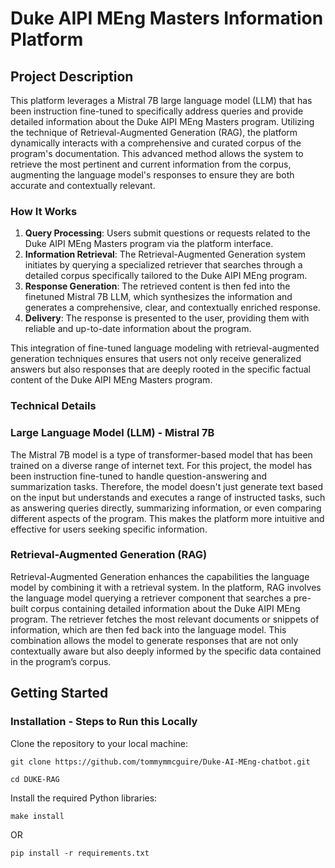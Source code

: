 # Duke AIPI MEng Masters Information Platform

## Project Description
This platform leverages a Mistral 7B large language model (LLM) that has been instruction fine-tuned to specifically address queries and provide detailed information about the Duke AIPI MEng Masters program. Utilizing the technique of Retrieval-Augmented Generation (RAG), the platform dynamically interacts with a comprehensive and curated corpus of the program's documentation. This advanced method allows the system to retrieve the most pertinent and current information from the corpus, augmenting the language model's responses to ensure they are both accurate and contextually relevant.

### How It Works

1. **Query Processing**: Users submit questions or requests related to the Duke AIPI MEng Masters program via the platform interface.
2. **Information Retrieval**: The Retrieval-Augmented Generation system initiates by querying a specialized retriever that searches through a detailed corpus specifically tailored to the Duke AIPI MEng program.
3. **Response Generation**: The retrieved content is then fed into the finetuned Mistral 7B LLM, which synthesizes the information and generates a comprehensive, clear, and contextually enriched response.
4. **Delivery**: The response is presented to the user, providing them with reliable and up-to-date information about the program.

This integration of fine-tuned language modeling with retrieval-augmented generation techniques ensures that users not only receive generalized answers but also responses that are deeply rooted in the specific factual content of the Duke AIPI MEng Masters program.


### Technical Details

### Large Language Model (LLM) - Mistral 7B
The Mistral 7B model is a type of transformer-based model that has been trained on a diverse range of internet text. For this project, the model has been instruction fine-tuned to handle question-answering and summarization tasks. Therefore, the model doesn't just generate text based on the input but understands and executes a range of instructed tasks, such as answering queries directly, summarizing information, or even comparing different aspects of the program. This makes the platform more intuitive and effective for users seeking specific information.

### Retrieval-Augmented Generation (RAG)
Retrieval-Augmented Generation enhances the capabilities the language model by combining it with a retrieval system. In the platform, RAG involves the language model querying a retriever component that searches a pre-built corpus containing detailed information about the Duke AIPI MEng program. The retriever fetches the most relevant documents or snippets of information, which are then fed back into the language model. This combination allows the model to generate responses that are not only contextually aware but also deeply informed by the specific data contained in the program’s corpus.


## Getting Started

### Installation - Steps to Run this Locally

Clone the repository to your local machine:
```
git clone https://github.com/tommymmcguire/Duke-AI-MEng-chatbot.git
```
```
cd DUKE-RAG
```

Install the required Python libraries:
```
make install
```
OR
```
pip install -r requirements.txt
```
